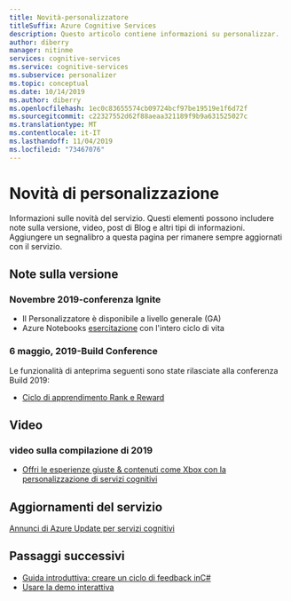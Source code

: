 ```yaml
---
title: Novità-personalizzatore
titleSuffix: Azure Cognitive Services
description: Questo articolo contiene informazioni su personalizzar.
author: diberry
manager: nitinme
services: cognitive-services
ms.service: cognitive-services
ms.subservice: personalizer
ms.topic: conceptual
ms.date: 10/14/2019
ms.author: diberry
ms.openlocfilehash: 1ec0c83655574cb09724bcf97be19519e1f6d72f
ms.sourcegitcommit: c22327552d62f88aeaa321189f9b9a631525027c
ms.translationtype: MT
ms.contentlocale: it-IT
ms.lasthandoff: 11/04/2019
ms.locfileid: "73467076"
---
```

# <a name="whats-new-in-personalizer"></a>Novità di personalizzazione

Informazioni sulle novità del servizio. Questi elementi possono includere note sulla versione, video, post di Blog e altri tipi di informazioni. Aggiungere un segnalibro a questa pagina per rimanere sempre aggiornati con il servizio.  

## <a name="release-notes"></a>Note sulla versione 

### <a name="november-2019---ignite-conference"></a>Novembre 2019-conferenza Ignite

* Il Personalizzatore è disponibile a livello generale (GA)
* Azure Notebooks [esercitazione](tutorial-use-azure-notebook-generate-loop-data.md) con l'intero ciclo di vita

### <a name="may-6-2019---build-conference"></a>6 maggio, 2019-Build Conference

Le funzionalità di anteprima seguenti sono state rilasciate alla conferenza Build 2019:

* [Ciclo di apprendimento Rank e Reward](what-is-personalizer.md)

## <a name="videos"></a>Video

### <a name="2019-build-videos"></a>video sulla compilazione di 2019

* [Offri le esperienze giuste & contenuti come Xbox con la personalizzazione di servizi cognitivi](https://mybuild.techcommunity.microsoft.com/sessions/76970?source=sessions#top-anchor)

## <a name="service-updates"></a>Aggiornamenti del servizio

[Annunci di Azure Update per servizi cognitivi](https://azure.microsoft.com/updates/?product=cognitive-services)

## <a name="next-steps"></a>Passaggi successivi

* [Guida introduttiva: creare un ciclo di feedback inC#](csharp-quickstart-commandline-feedback-loop.md)
* [Usare la demo interattiva](https://personalizationdemo.azurewebsites.net/)